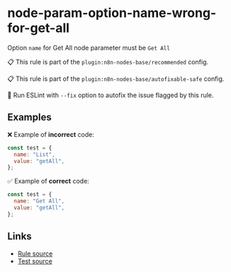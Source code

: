 [//]: # "File generated from a template. Do not edit this file directly."

# node-param-option-name-wrong-for-get-all

Option `name` for Get All node parameter must be `Get All`

📋 This rule is part of the `plugin:n8n-nodes-base/recommended` config.

📋 This rule is part of the `plugin:n8n-nodes-base/autofixable-safe` config.

🔧 Run ESLint with `--fix` option to autofix the issue flagged by this rule.

## Examples

❌ Example of **incorrect** code:

```js
const test = {
  name: "List",
  value: "getAll",
};
```

✅ Example of **correct** code:

```js
const test = {
  name: "Get All",
  value: "getAll",
};
```

## Links

- [Rule source](../../lib/rules/node-param-option-name-wrong-for-get-all.ts)
- [Test source](../../tests/node-param-option-name-wrong-for-get-all.test.ts)
